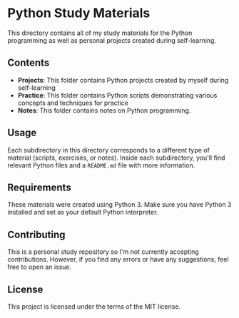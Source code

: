 # Python Study Materials

This directory contains all of my study materials for the Python programming as well as personal projects created during self-learning.

## Contents

- **Projects**: This folder contains Python projects created by myself during self-learning
- **Practice**: This folder contains Python scripts demonstrating various concepts and techniques for practice
- **Notes**: This folder contains notes on Python programming.

## Usage

Each subdirectory in this directory corresponds to a different type of material (scripts, exercises, or notes). Inside each subdirectory, you'll find relevant Python files and a `README.md` file with more information.

## Requirements

These materials were created using Python 3. Make sure you have Python 3 installed and set as your default Python interpreter.

## Contributing

This is a personal study repository so I'm not currently accepting contributions. However, if you find any errors or have any suggestions, feel free to open an issue.

## License

This project is licensed under the terms of the MIT license.
